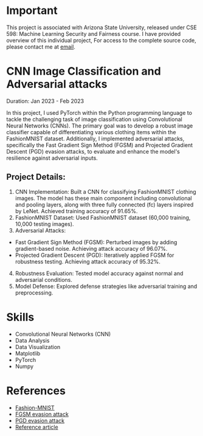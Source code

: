 # Important
This project is associated with Arizona State University, released under CSE 598: Machine Learning Security and Fairness course. I have provided overview of this individual project, For access to the complete source code, please contact me at [email](asroideva@gmail.com).

# CNN Image Classification and Adversarial attacks
Duration: Jan 2023 - Feb 2023

In this project, I used PyTorch within the Python programming language to tackle the challenging task of image classification using Convolutional Neural Networks (CNNs). The primary goal was to develop a robust image classifier capable of differentiating various clothing items within the FashionMNIST dataset. Additionally, I implemented adversarial attacks, specifically the Fast Gradient Sign Method (FGSM) and Projected Gradient Descent (PGD) evasion attacks, to evaluate and enhance the model's resilience against adversarial inputs.

## Project Details:
1. CNN Implementation: Built a CNN for classifying FashionMNIST clothing images. The model has these main component including convolutional and pooling layers, along with three fully connected (fc) layers inspired by LeNet. Achieved training accuracy of 91.65%.
2. FashionMNIST Dataset: Used FashionMNIST dataset (60,000 training, 10,000 testing images).
3. Adversarial Attacks: 
- Fast Gradient Sign Method (FGSM): Perturbed images by adding gradient-based noise. Achieving attack accuracy of 96.07%.
- Projected Gradient Descent (PGD): Iteratively applied FGSM for robustness testing. Achieving attack accuracy of 95.32%.
4. Robustness Evaluation: Tested model accuracy against normal and adversarial conditions.
5. Model Defense: Explored defense strategies like adversarial training and preprocessing.

# Skills
- Convolutional Neural Networks (CNN)
- Data Analysis
- Data Visualization
- Matplotlib
- PyTorch
- Numpy

# References
- [Fashion-MNIST](https://github.com/zalandoresearch/fashion-mnist)
- [FGSM evasion attack](https://arxiv.org/abs/1412.6572)
- [PGD evasion attack](https://arxiv.org/pdf/1706.06083.pdf)
- [Reference article](https://medium.com/swlh/gradient-based-adversarial-attacks-an-introduction-526238660dc9)